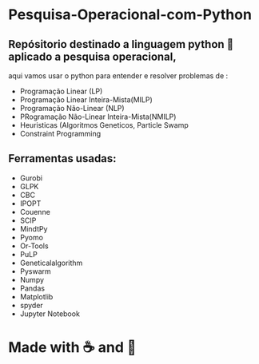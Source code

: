 # Pesquisa-Operacional-com-Python
## Repósitorio destinado a linguagem python 🐍 aplicado a pesquisa operacional,<br/>
aqui vamos usar o python para entender e resolver problemas de :
* Programação Linear (LP)
* Programação Linear Inteira-Mista(MILP)
* Programação Não-Linear (NLP)
* PRogramação Não-Linear Inteira-Mista(NMILP)
* Heuristicas (Algoritmos Geneticos, Particle Swamp
* Constraint Programming

## Ferramentas usadas:
* Gurobi
* GLPK
* CBC
* IPOPT 
* Couenne
* SCIP
* MindtPy
* Pyomo
* Or-Tools
* PuLP
* Geneticalalgorithm
* Pyswarm
* Numpy
* Pandas
* Matplotlib
* spyder
* Jupyter Notebook

# Made with ☕ and 🐍
